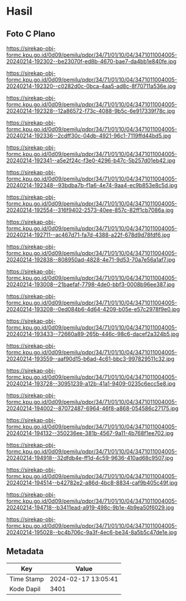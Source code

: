 # Hasil

## Foto C Plano

https://sirekap-obj-formc.kpu.go.id/0d09/pemilu/pdpr/34/71/01/10/04/3471011004005-20240214-192302--be23070f-ed8b-4670-bae7-da4bb1e840fe.jpg

https://sirekap-obj-formc.kpu.go.id/0d09/pemilu/pdpr/34/71/01/10/04/3471011004005-20240214-192320--c0282d0c-0bca-4aa5-ad8c-8f70711a536e.jpg

https://sirekap-obj-formc.kpu.go.id/0d09/pemilu/pdpr/34/71/01/10/04/3471011004005-20240214-192328--12a86572-f73c-4088-9b5c-6e917339f78c.jpg

https://sirekap-obj-formc.kpu.go.id/0d09/pemilu/pdpr/34/71/01/10/04/3471011004005-20240214-192336--2cdff30c-04db-4921-96c1-7119ffd44bd5.jpg

https://sirekap-obj-formc.kpu.go.id/0d09/pemilu/pdpr/34/71/01/10/04/3471011004005-20240214-192341--a5e2f24c-f3e0-4296-b47c-5b257d01eb42.jpg

https://sirekap-obj-formc.kpu.go.id/0d09/pemilu/pdpr/34/71/01/10/04/3471011004005-20240214-192348--93bdba7b-f1a6-4e74-9aa4-ec9b853e8c5d.jpg

https://sirekap-obj-formc.kpu.go.id/0d09/pemilu/pdpr/34/71/01/10/04/3471011004005-20240214-192554--316f9402-2573-40ee-857c-82ff1cb7086a.jpg

https://sirekap-obj-formc.kpu.go.id/0d09/pemilu/pdpr/34/71/01/10/04/3471011004005-20240214-192711--ac467d71-fa7d-4388-a22f-678d9d78fdf6.jpg

https://sirekap-obj-formc.kpu.go.id/0d09/pemilu/pdpr/34/71/01/10/04/3471011004005-20240214-192838--808950ad-4828-4e71-9d53-70a7e56a1af7.jpg

https://sirekap-obj-formc.kpu.go.id/0d09/pemilu/pdpr/34/71/01/10/04/3471011004005-20240214-193008--21baefaf-7798-4de0-bbf3-0008b96ee387.jpg

https://sirekap-obj-formc.kpu.go.id/0d09/pemilu/pdpr/34/71/01/10/04/3471011004005-20240214-193208--0ed084b6-4d64-4209-b05e-e57c2978f9e0.jpg

https://sirekap-obj-formc.kpu.go.id/0d09/pemilu/pdpr/34/71/01/10/04/3471011004005-20240214-193433--72660a89-265b-446c-98c6-dacef2a324b5.jpg

https://sirekap-obj-formc.kpu.go.id/0d09/pemilu/pdpr/34/71/01/10/04/3471011004005-20240214-193559--aaf90d15-b6ad-4c61-bbc3-997829511c32.jpg

https://sirekap-obj-formc.kpu.go.id/0d09/pemilu/pdpr/34/71/01/10/04/3471011004005-20240214-193728--30951239-a12b-41a1-9409-0235c6ecc5e8.jpg

https://sirekap-obj-formc.kpu.go.id/0d09/pemilu/pdpr/34/71/01/10/04/3471011004005-20240214-194002--87072487-6964-46f8-a868-054586c27175.jpg

https://sirekap-obj-formc.kpu.go.id/0d09/pemilu/pdpr/34/71/01/10/04/3471011004005-20240214-194132--350236ee-381b-4567-9a11-4b768f1ee702.jpg

https://sirekap-obj-formc.kpu.go.id/0d09/pemilu/pdpr/34/71/01/10/04/3471011004005-20240214-194918--32dfdb4e-ff1d-4c59-9636-410ad68c9507.jpg

https://sirekap-obj-formc.kpu.go.id/0d09/pemilu/pdpr/34/71/01/10/04/3471011004005-20240214-194514--b42782e2-a86d-4bc8-8834-caf9b405c49f.jpg

https://sirekap-obj-formc.kpu.go.id/0d09/pemilu/pdpr/34/71/01/10/04/3471011004005-20240214-194718--b3411ead-a919-498c-9b1e-4b9ea50f6029.jpg

https://sirekap-obj-formc.kpu.go.id/0d09/pemilu/pdpr/34/71/01/10/04/3471011004005-20240214-195028--bc4b706c-9a3f-4ec6-be34-8a5b5c47de1e.jpg


## Metadata

| Key        | Value               |
| ---------- | ------------------- |
| Time Stamp | 2024-02-17 13:05:41 |
| Kode Dapil | 3401                |




